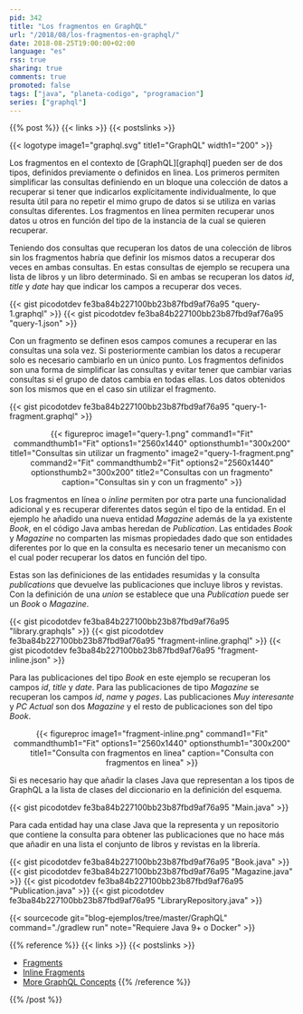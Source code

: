 ```yaml
---
pid: 342
title: "Los fragmentos en GraphQL"
url: "/2018/08/los-fragmentos-en-graphql/"
date: 2018-08-25T19:00:00+02:00
language: "es"
rss: true
sharing: true
comments: true
promoted: false
tags: ["java", "planeta-codigo", "programacion"]
series: ["graphql"]
---
```


{{% post %}}
{{< links >}}
{{< postslinks >}}

{{< logotype image1="graphql.svg" title1="GraphQL" width1="200" >}}

Los fragmentos en el contexto de [GraphQL][graphql] pueden ser de dos tipos, definidos previamente o definidos en linea. Los primeros permiten simplificar las consultas definiendo en un bloque una colección de datos a recuperar si tener que indicarlos explícitamente individualmente, lo que resulta útil para no repetir el mimo grupo de datos si se utiliza en varias consultas diferentes. Los fragmentos en línea permiten recuperar unos datos u otros en función del tipo de la instancia de la cual se quieren recuperar.

Teniendo dos consultas que recuperan los datos de una colección de libros sin los fragmentos habría que definir los mismos datos a recuperar dos veces en ambas consultas. En estas consultas de ejemplo se recupera una lista de libros y un libro determinado. Si en ambas se recuperan los datos _id_, _title_ y _date_ hay que indicar los campos a recuperar dos veces.

{{< gist picodotdev fe3ba84b227100bb23b87fbd9af76a95 "query-1.graphql" >}}
{{< gist picodotdev fe3ba84b227100bb23b87fbd9af76a95 "query-1.json" >}}

Con un fragmento se definen esos campos comunes a recuperar en las consultas una sola vez. Si posteriormente cambian los datos a recuperar solo es necesario cambiarlo en un único punto. Los fragmentos definidos son una forma de simplificar las consultas y evitar tener que cambiar varias consultas si el grupo de datos cambia en todas ellas. Los datos obtenidos son los mismos que en el caso sin utilizar el fragmento.

{{< gist picodotdev fe3ba84b227100bb23b87fbd9af76a95 "query-1-fragment.graphql" >}}

<div class="media" style="text-align: center;">
    {{< figureproc
        image1="query-1.png" command1="Fit" commandthumb1="Fit" options1="2560x1440" optionsthumb1="300x200" title1="Consultas sin utilizar un fragmento"
        image2="query-1-fragment.png" command2="Fit" commandthumb2="Fit" options2="2560x1440" optionsthumb2="300x200" title2="Consultas con un fragmento"
        caption="Consultas sin y con un fragmento" >}}
</div>

Los fragmentos en línea o _inline_ permiten por otra parte una funcionalidad adicional y es recuperar diferentes datos según el tipo de la entidad. En el ejemplo he añadido una nueva entidad _Magazine_ además de la ya existente _Book_, en el código Java ambas heredan de _Publication_. Las entidades _Book_ y _Magazine_ no comparten las mismas propiedades dado que son entidades diferentes por lo que en la consulta es necesario tener un mecanismo con el cual poder recuperar los datos en función del tipo.

Estas son las definiciones de las entidades resumidas y la consulta _publications_ que devuelve las publicaciones que incluye libros y revistas. Con la definición de una _union_ se establece que una _Publication_ puede ser un _Book_ o _Magazine_.

{{< gist picodotdev fe3ba84b227100bb23b87fbd9af76a95 "library.graphqls" >}}
{{< gist picodotdev fe3ba84b227100bb23b87fbd9af76a95 "fragment-inline.graphql" >}}
{{< gist picodotdev fe3ba84b227100bb23b87fbd9af76a95 "fragment-inline.json" >}}

Para las publicaciones del tipo _Book_ en este ejemplo se recuperan los campos _id_, _title_ y _date_. Para las publicaciones de tipo _Magazine_ se recuperan los campos _id_, _name_ y _pages_. Las publicaciones _Muy interesante_ y _PC Actual_ son dos _Magazine_ y el resto de publicaciones son del tipo _Book_.

<div class="media" style="text-align: center;">
    {{< figureproc
        image1="fragment-inline.png" command1="Fit" commandthumb1="Fit" options1="2560x1440" optionsthumb1="300x200" title1="Consulta con fragmentos en linea"
        caption="Consulta con fragmentos en linea" >}}
</div>

Si es necesario hay que añadir la clases Java que representan a los tipos de GraphQL a la lista de clases del diccionario en la definición del esquema.

{{< gist picodotdev fe3ba84b227100bb23b87fbd9af76a95 "Main.java" >}}

Para cada entidad hay una clase Java que la representa y un repositorio que contiene la consulta para obtener las publicaciones que no hace más que añadir en una lista el conjunto de libros y revistas en la librería.

{{< gist picodotdev fe3ba84b227100bb23b87fbd9af76a95 "Book.java" >}}
{{< gist picodotdev fe3ba84b227100bb23b87fbd9af76a95 "Magazine.java" >}}
{{< gist picodotdev fe3ba84b227100bb23b87fbd9af76a95 "Publication.java" >}}
{{< gist picodotdev fe3ba84b227100bb23b87fbd9af76a95 "LibraryRepository.java" >}}

{{< sourcecode git="blog-ejemplos/tree/master/GraphQL" command="./gradlew run" note="Requiere Java 9+ o Docker" >}}

{{% reference %}}
{{< links >}}
{{< postslinks >}}
* [Fragments](https://graphql.org/learn/queries/#fragments)
* [Inline Fragments](https://graphql.org/learn/queries/#inline-fragments)
* [More GraphQL Concepts](https://www.howtographql.com/advanced/2-more-graphql-concepts/)
{{% /reference %}}

{{% /post %}}
